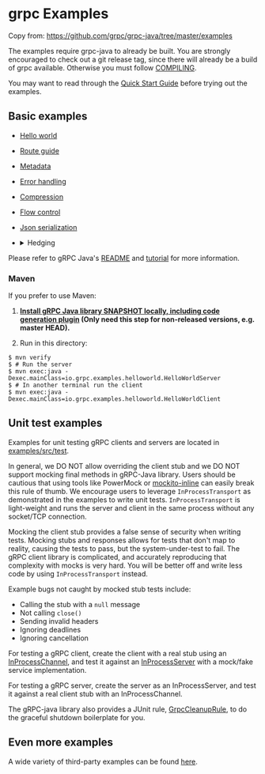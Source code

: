 grpc Examples
==============================================
Copy from: https://github.com/grpc/grpc-java/tree/master/examples

The examples require grpc-java to already be built. You are strongly encouraged
to check out a git release tag, since there will already be a build of grpc
available. Otherwise you must follow [COMPILING](../COMPILING.md).

You may want to read through the
[Quick Start Guide](https://grpc.io/docs/quickstart/java.html)
before trying out the examples.

## Basic examples

- [Hello world](src/main/java/io/grpc/examples/helloworld)

- [Route guide](src/main/java/io/grpc/examples/routeguide)

- [Metadata](src/main/java/io/grpc/examples/header)

- [Error handling](src/main/java/io/grpc/examples/errorhandling)

- [Compression](src/main/java/io/grpc/examples/experimental)

- [Flow control](src/main/java/io/grpc/examples/manualflowcontrol)

- [Json serialization](src/main/java/io/grpc/examples/advanced)

- <details>
  <summary>Hedging</summary>

  The [hedging example](src/main/java/io/grpc/examples/hedging) demonstrates that enabling hedging
  can reduce tail latency. (Users should note that enabling hedging may introduce other overhead;
  and in some scenarios, such as when some server resource gets exhausted for a period of time and
  almost every RPC during that time has high latency or fails, hedging may make things worse.
  Setting a throttle in the service config is recommended to protect the server from too many
  inappropriate retry or hedging requests.)

  The server and the client in the example are basically the same as those in the
  [hello world](src/main/java/io/grpc/examples/helloworld) example, except that the server mimics a
  long tail of latency, and the client sends 2000 requests and can turn on and off hedging.

  To mimic the latency, the server randomly delays the RPC handling by 2 seconds at 10% chance, 5
  seconds at 5% chance, and 10 seconds at 1% chance.

  When running the client enabling the following hedging policy

  ```json
        "hedgingPolicy": {
          "maxAttempts": 3,
          "hedgingDelay": "1s"
        }
  ```
  Then the latency summary in the client log is like the following

  ```text
  Total RPCs sent: 2,000. Total RPCs failed: 0
  [Hedging enabled]
  ========================
  50% latency: 0ms
  90% latency: 6ms
  95% latency: 1,003ms
  99% latency: 2,002ms
  99.9% latency: 2,011ms
  Max latency: 5,272ms
  ========================
  ```

  See [the section below](#to-build-the-examples) for how to build and run the example. The
  executables for the server and the client are `hedging-hello-world-server` and
  `hedging-hello-world-client`.

  To disable hedging, set environment variable `DISABLE_HEDGING_IN_HEDGING_EXAMPLE=true` before
  running the client. That produces a latency summary in the client log like the following

  ```text
  Total RPCs sent: 2,000. Total RPCs failed: 0
  [Hedging disabled]
  ========================
  50% latency: 0ms
  90% latency: 2,002ms
  95% latency: 5,002ms
  99% latency: 10,004ms
  99.9% latency: 10,007ms
  Max latency: 10,007ms
  ========================
  ```

</details>

Please refer to gRPC Java's [README](../README.md) and
[tutorial](https://grpc.io/docs/tutorials/basic/java.html) for more
information.

### Maven

If you prefer to use Maven:
1. **[Install gRPC Java library SNAPSHOT locally, including code generation plugin](../COMPILING.md) (Only need this step for non-released versions, e.g. master HEAD).**

2. Run in this directory:
```
$ mvn verify
$ # Run the server
$ mvn exec:java -Dexec.mainClass=io.grpc.examples.helloworld.HelloWorldServer
$ # In another terminal run the client
$ mvn exec:java -Dexec.mainClass=io.grpc.examples.helloworld.HelloWorldClient
```

## Unit test examples

Examples for unit testing gRPC clients and servers are located in [examples/src/test](src/test).

In general, we DO NOT allow overriding the client stub and we DO NOT support mocking final methods
in gRPC-Java library. Users should be cautious that using tools like PowerMock or
[mockito-inline](https://search.maven.org/search?q=g:org.mockito%20a:mockito-inline) can easily
break this rule of thumb. We encourage users to leverage `InProcessTransport` as demonstrated in the
examples to write unit tests. `InProcessTransport` is light-weight and runs the server
and client in the same process without any socket/TCP connection.

Mocking the client stub provides a false sense of security when writing tests. Mocking stubs and responses
allows for tests that don't map to reality, causing the tests to pass, but the system-under-test to fail. 
The gRPC client library is complicated, and accurately reproducing that complexity with mocks is very hard.
You will be better off and write less code by using `InProcessTransport` instead.

Example bugs not caught by mocked stub tests include:

* Calling the stub with a `null` message
* Not calling `close()`
* Sending invalid headers
* Ignoring deadlines
* Ignoring cancellation

For testing a gRPC client, create the client with a real stub
using an
[InProcessChannel](../core/src/main/java/io/grpc/inprocess/InProcessChannelBuilder.java),
and test it against an
[InProcessServer](../core/src/main/java/io/grpc/inprocess/InProcessServerBuilder.java)
with a mock/fake service implementation.

For testing a gRPC server, create the server as an InProcessServer,
and test it against a real client stub with an InProcessChannel.

The gRPC-java library also provides a JUnit rule,
[GrpcCleanupRule](../testing/src/main/java/io/grpc/testing/GrpcCleanupRule.java), to do the graceful
shutdown boilerplate for you.

## Even more examples

A wide variety of third-party examples can be found [here](https://github.com/saturnism/grpc-java-by-example).
